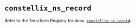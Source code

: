 # `constellix_ns_record`

Refer to the Terraform Registry for docs: [`constellix_ns_record`](https://registry.terraform.io/providers/constellix/constellix/0.4.6/docs/resources/ns_record).
